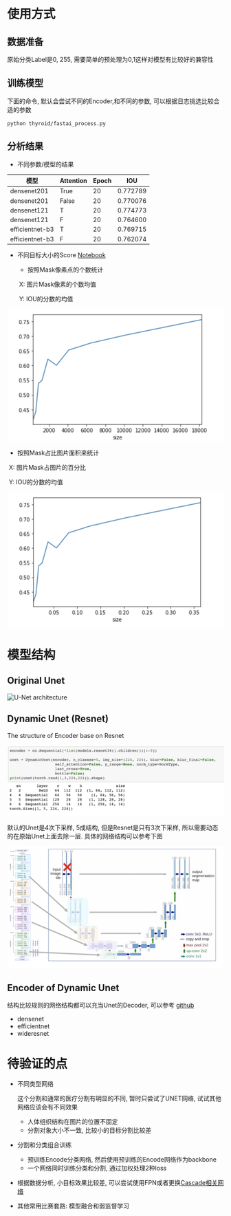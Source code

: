 

# 使用方式

## 数据准备

原始分类Label是0, 255, 需要简单的预处理为0,1这样对模型有比较好的兼容性



## 训练模型

下面的命令, 默认会尝试不同的Encoder,和不同的参数, 可以根据日志挑选比较合适的参数

```shell
python thyroid/fastai_process.py
```



## 分析结果

* 不同参数/模型的结果

| 模型            | Attention | Epoch | IOU      |
| --------------- | --------- | :---- | -------- |
| densenet201     | True      | 20    | 0.772789 |
| densenet201     | False     | 20    | 0.770076 |
| densenet121     | T         | 20    | 0.774773 |
| densenet121     | F         | 20    | 0.764600 |
| efficientnet-b3 | T         | 20    | 0.769715 |
| efficientnet-b3 | F         | 20    | 0.762074 |



* 不同目标大小的Score [Notebook](https://github.com/Flyfoxs/thyroid_seg/blob/master/notebook/sub_result_analysis.ipynb)

  * 按照Mask像素点的个数统计

  ​			X: 图片Mask像素的个数均值

  ​			Y: IOU的分数的均值

![image-20200806223113788](images/image-20200806223113788.png)

* 按照Mask占比图片面积来统计

​			X: 图片Mask占图片的百分比

​			Y: IOU的分数的均值



![](images/image-20200806223322953.png)



# 模型结构

## Original Unet



![U-Net architecture](https://docs.fast.ai/imgs/u-net-architecture.png)







## Dynamic Unet (Resnet)

The structure of Encoder base on Resnet

![image-20200806165126058](./images/image-20200806165126058.png)

默认的Unet是4次下采样, 5成结构, 但是Resnet是只有3次下采样, 所以需要动态的在原始Unet上面去除一层. 具体的网络结构可以参考下图

![image-20200806181449768](./images/image-20200806181449768.png)





## Encoder of Dynamic Unet

结构比较规则的网络结构都可以充当Unet的Decoder, 可以参考 [github](https://github.com/Flyfoxs/dynamic_unet)

* densenet
* efficientnet
* wideresnet





# 待验证的点

* 不同类型网络

  这个分割和通常的医疗分割有明显的不同, 暂时只尝试了UNET网络, 试试其他网络应该会有不同效果

  * 人体组织结构在图片的位置不固定
  * 分割对象大小不一致, 比较小的目标分割比较差

* 分割和分类组合训练

  * 预训练Encode分类网络, 然后使用预训练的Encode网络作为backbone
  * 一个网络同时训练分类和分割, 通过加权处理2种loss

* 根据数据分析, 小目标效果比较差, 可以尝试使用FPN或者更换[Cascade相关网络](https://zhuanlan.zhihu.com/p/57629509)

* 其他常用比赛套路: 模型融合和弱监督学习

  

